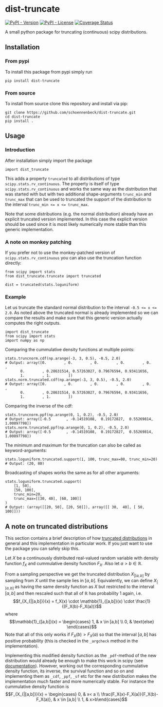# dist-truncate
[![PyPI - Version](https://img.shields.io/pypi/v/dist-truncate)](https://pypi.org/project/dist-truncate/)
[![PyPI - License](https://img.shields.io/pypi/l/dist-truncate)](https://github.com/schoennenbeck/dist-truncate/blob/main/LICENSE)
[![Coverage Status](https://coveralls.io/repos/github/schoennenbeck/dist-truncate/badge.svg)](https://coveralls.io/github/schoennenbeck/dist-truncate)

A small python package for truncating (continuous) scipy distributions.

## Installation

### From pypi

To install this package from pypi simply run

```
pip install dist-truncate
```

### From source

To install from source clone this repository and install via pip:

```
git clone https://github.com/schoennenbeck/dist-truncate.git
cd dist-truncate
pip install .
```

## Usage
### Introduction
After installation simply import the package
```
import dist_truncate
```
This adds a property `truncated` to all distributions of type `scipy.stats.rv_continuous`. The property
is itself of type `scipy.stats.rv_continuous` and works the same way as the distribution that was 
started with but with two additional shape-arguments `trunc_min` and `trunc_max` that can be used
to truncated the support of the distribution to the interval `trunc_min <= x <= trunc_max`.

Note that some distributions (e.g. the normal distribution) already have an explicit truncated version 
implemented. In this case the explicit version should be used since it is most likely numerically more
stable than this generic implementation.

### A note on monkey patching
If you prefer not to use the monkey-patched version of `scipy.stats.rv_continuous` you can also
use the truncation function directly:
```
from scipy import stats
from dist_truncate.truncate import truncated

dist = truncated(stats.loguniform)
```

### Example

Let us truncate the standard normal distribution to the interval `-0.5 <= x <= 2.0`. As noted above
the truncated normal is already implemented so we can compare the results and make sure that this
generic version actually computes the right outputs.
```
import dist_truncate
from scipy import stats
import numpy as np
```
Comparing the cummulative density functions at multiple points:
```
stats.truncnorm.cdf(np.arange(-3, 3, 0.5), -0.5, 2.0)
# Output: array([0.        , 0.        , 0.        , 0.        , 0.        ,
       0.        , 0.28631514, 0.57263027, 0.79676594, 0.93411656,
       1.        , 1.        ])
stats.norm.truncated.cdf(np.arange(-3, 3, 0.5), -0.5, 2.0)
# Output: array([0.        , 0.        , 0.        , 0.        , 0.        ,
       0.        , 0.28631514, 0.57263027, 0.79676594, 0.93411656,
       1.        , 1.        ])
```

Comparing the inverse of the cdf:
```
stats.truncnorm.ppf(np.arange(0, 1, 0.2), -0.5, 2.0)
# Output: array([-0.5       , -0.14519108,  0.19172827,  0.55269814,  1.00897798])
stats.norm.truncated.ppf(np.arange(0, 1, 0.2), -0.5, 2.0)
# Output: array([-0.5       , -0.14519108,  0.19172827,  0.55269814,  1.00897798])
```

The minimum and maximum for the truncation can also be called as keyword-arguments:
```
stats.loguniform.truncated.support(1, 100, trunc_max=80, trunc_min=20)
# Output: (20, 80)
```

Broadcasting of shapes works the same as for all other arguments:
```
stats.loguniform.truncated.support(
    [1, 50],
    [50, 100],
    trunc_min=20,
    trunc_max=[[30, 40], [60, 100]]
)
# Output: (array([[20, 50], [20, 50]]), array([[ 30,  40], [ 50, 100]]))
```

## A note on truncated distributions
This section contains a brief description of how [truncated distributions](https://en.wikipedia.org/wiki/Truncated_distribution) in general
and this implementation in particular work. If you just want to use the package you can 
safely skip this.

Let $X$ be a continuously distributed real-valued random variable with density function $f_X$ 
and cummulative density function $F_X$. Also let $a>b \in \mathbb{R}$. 

From a sampling perspective we get the truncated distribution $X_{|[a,b]}$ by sampling from
$X$ until the sample lies in $[a,b]$. Equivalently, we can define $X_{|[a,b]}$ as having the
same density function as $X$ but restricted to the interval $[a,b]$ and then rescaled such 
that all of $\mathbb{R}$ has probability $1$ again, i.e. 
$$f_{X_{|[a,b]}}(x) = f_X(x) \cdot \mathbb{1}_{[a,b]}(x) \cdot \frac{1}{(F_X(b)-F_X(a))}$$
where
$$\mathbb{1}_{[a,b]}(x) = \begin{cases} 1, & x \in [a,b] \\ 0, & \text{else} \end{cases}$$
Note that all of this only works if $F_X(b)>F_X(a)$ so that the interval $[a,b]$ has 
positive probability (this is checked in the `_argcheck` method in the implementation).

Implementing this modified density function as the `_pdf`-method of the new distribution
would already be enough to make this work in scipy (see [documentation](https://docs.scipy.org/doc/scipy/reference/generated/scipy.stats.rv_continuous.html#scipy.stats.rv_continuous)). However, working out the corresponding
cummulative density function, its inverse, the survival function and so on and implementing
them as `_cdf`, `_ppf`, `_sf` etc for the new distribution makes the implementation much 
faster and more numerically stable. For instance the cummulative density function is
$$F_{X_{|[a,b]}}(x) = \begin{cases} 0, & x< a \\ \frac{F_X(x)-F_X(a)}{F_X(b)-F_X(a)}, & x \in [a,b] \\ 1, & x>b\end{cases}$$



